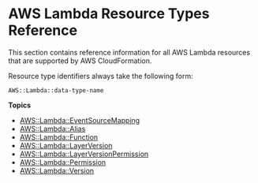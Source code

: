 # AWS Lambda Resource Types Reference<a name="cfn-reference-lambda"></a>

This section contains reference information for all AWS Lambda resources that are supported by AWS CloudFormation\.

Resource type identifiers always take the following form:

```
AWS::Lambda::data-type-name
```

**Topics**
+ [AWS::Lambda::EventSourceMapping](aws-resource-lambda-eventsourcemapping.md)
+ [AWS::Lambda::Alias](aws-resource-lambda-alias.md)
+ [AWS::Lambda::Function](aws-resource-lambda-function.md)
+ [AWS::Lambda::LayerVersion](aws-resource-lambda-layerversion.md)
+ [AWS::Lambda::LayerVersionPermission](aws-resource-lambda-layerversionpermission.md)
+ [AWS::Lambda::Permission](aws-resource-lambda-permission.md)
+ [AWS::Lambda::Version](aws-resource-lambda-version.md)